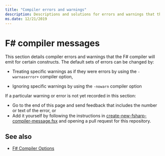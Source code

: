 ```yaml
---
title: "Compiler errors and warnings"
description: Descriptions and solutions for errors and warnings that the F# compiler will emit
ms.date: 12/21/2019
---
```


# F# compiler messages

This section details compiler errors and warnings that the F# compiler will emit for certain constructs. The default sets of errors can be changed by:

- Treating specific warnings as if they were errors by using the `-warnaserror+` compiler option,

- Ignoring specific warnings by using the `-nowarn` compiler option

If a particular warning or error is not yet recorded in this section:

- Go to the end of this page and send feedback that includes the number or text of the error, or
- Add it yourself by following the instructions in [create-new-fsharp-compiler-message.fsx](https://github.com/dotnet/docs/blob/main/docs/fsharp/language-reference/compiler-messages/util/create-new-fsharp-compiler-message.fsx) and opening a pull request for this repository.

## See also

- [F# Compiler Options](../compiler-options.md)
